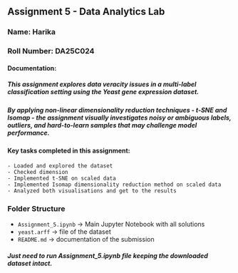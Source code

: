 ## Assignment 5 - Data Analytics Lab

### Name: Harika 
### Roll Number: DA25C024 

#### Documentation: 
##### This assignment explores data veracity issues in a multi-label classification setting using the Yeast gene expression dataset.

##### By applying non-linear dimensionality reduction techniques - t-SNE and Isomap - the assignment visually investigates noisy or ambiguous labels, outliers, and hard-to-learn samples that may challenge model performance.

#### Key tasks completed in this assignment:
    - Loaded and explored the dataset
    - Checked dimension
    - Implemented t-SNE on scaled data
    - Implemented Isomap dimensionality reduction method on scaled data 
    - Analyzed both visualisations and get to the results

### Folder Structure
- `Assignment_5.ipynb` → Main Jupyter Notebook with all solutions
- `yeast.arff` -> file of the dataset
- `README.md` → documentation of the submission  

##### Just need to run Assignment_5.ipynb file keeping the downloaded dataset intact.
